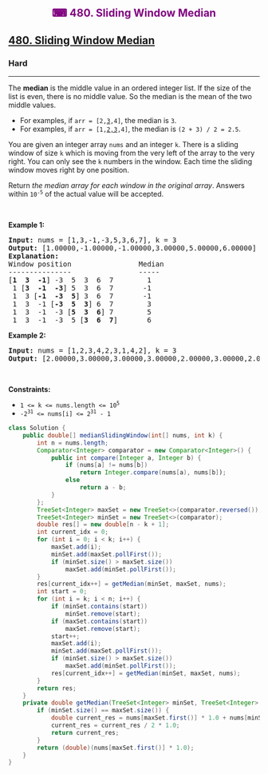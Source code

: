 <div align = "center">
<h style = "margin-bottom: 0px; margin-top: 0px; color : purple;" align = "center" class = "header">

## ⌨ 480. Sliding Window Median

</h>
</div>

<h2><a href="https://leetcode.com/problems/sliding-window-median" target = "_blank">480. Sliding Window Median</a></h2><h3>Hard</h3><hr><p>The <strong>median</strong> is the middle value in an ordered integer list. If the size of the list is even, there is no middle value. So the median is the mean of the two middle values.</p>

<ul>
	<li>For examples, if <code>arr = [2,<u>3</u>,4]</code>, the median is <code>3</code>.</li>
	<li>For examples, if <code>arr = [1,<u>2,3</u>,4]</code>, the median is <code>(2 + 3) / 2 = 2.5</code>.</li>
</ul>

<p>You are given an integer array <code>nums</code> and an integer <code>k</code>. There is a sliding window of size <code>k</code> which is moving from the very left of the array to the very right. You can only see the <code>k</code> numbers in the window. Each time the sliding window moves right by one position.</p>

<p>Return <em>the median array for each window in the original array</em>. Answers within <code>10<sup>-5</sup></code> of the actual value will be accepted.</p>

<p>&nbsp;</p>
<p><strong class="example">Example 1:</strong></p>

<pre>
<strong>Input:</strong> nums = [1,3,-1,-3,5,3,6,7], k = 3
<strong>Output:</strong> [1.00000,-1.00000,-1.00000,3.00000,5.00000,6.00000]
<strong>Explanation:</strong> 
Window position                Median
---------------                -----
[<strong>1  3  -1</strong>] -3  5  3  6  7        1
 1 [<strong>3  -1  -3</strong>] 5  3  6  7       -1
 1  3 [<strong>-1  -3  5</strong>] 3  6  7       -1
 1  3  -1 [<strong>-3  5  3</strong>] 6  7        3
 1  3  -1  -3 [<strong>5  3  6</strong>] 7        5
 1  3  -1  -3  5 [<strong>3  6  7</strong>]       6
</pre>

<p><strong class="example">Example 2:</strong></p>

<pre>
<strong>Input:</strong> nums = [1,2,3,4,2,3,1,4,2], k = 3
<strong>Output:</strong> [2.00000,3.00000,3.00000,3.00000,2.00000,3.00000,2.00000]
</pre>

<p>&nbsp;</p>
<p><strong>Constraints:</strong></p>

<ul>
	<li><code>1 &lt;= k &lt;= nums.length &lt;= 10<sup>5</sup></code></li>
	<li><code>-2<sup>31</sup> &lt;= nums[i] &lt;= 2<sup>31</sup> - 1</code></li>
</ul>

```java
class Solution {
    public double[] medianSlidingWindow(int[] nums, int k) {
        int n = nums.length;
        Comparator<Integer> comparator = new Comparator<Integer>() {
            public int compare(Integer a, Integer b) {
                if (nums[a] != nums[b])
                    return Integer.compare(nums[a), nums[b]);
                else
                    return a - b;
            }
        };
        TreeSet<Integer> maxSet = new TreeSet<>(comparator.reversed());
        TreeSet<Integer> minSet = new TreeSet<>(comparator);
        double res[] = new double[n - k + 1];
        int current_idx = 0;
        for (int i = 0; i < k; i++) {
            maxSet.add(i);
            minSet.add(maxSet.pollFirst());
            if (minSet.size() > maxSet.size())
                maxSet.add(minSet.pollFirst());
        }
        res[current_idx++] = getMedian(minSet, maxSet, nums);
        int start = 0;
        for (int i = k; i < n; i++) {
            if (minSet.contains(start))
                minSet.remove(start);
            if (maxSet.contains(start))
                maxSet.remove(start);
            start++;
            maxSet.add(i);
            minSet.add(maxSet.pollFirst());
            if (minSet.size() > maxSet.size())
                maxSet.add(minSet.pollFirst());
            res[current_idx++] = getMedian(minSet, maxSet, nums);
        }
        return res;
    }
    private double getMedian(TreeSet<Integer> minSet, TreeSet<Integer> maxSet, int nums[]) {
        if (minSet.size() == maxSet.size()) {
            double current_res = nums[maxSet.first()] * 1.0 + nums[minSet.first()] * 1.0;
            current_res = current_res / 2 * 1.0;
            return current_res;
        }
        return (double)(nums[maxSet.first()] * 1.0);
    }
}
```
